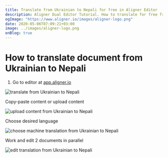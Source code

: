 ```yaml
---
title: Translate from Ukrainian to Nepali for free in Aligner Editor
description: Aligner Dual Editor Tutorial. How to translate for free from Ukrainian to Nepali. Aligner is multilingual document management platform. 
ogImage: "https://www.aligner.io/images/aligner-logo.png"
date: 2020-05-06T07:09:21+03:00
image: ../images/aligner-logo.png
onBlog: true
---
```


# How to translate document from Ukrainian to Nepali

1. Go to editor at [app.aligner.io](https://app.aligner.io "Aligner App web page")

![translate from Ukrainian to Nepali](../aligner-blank-editor.png "translate from Ukrainian to Nepali")

Copy-paste content or upload content

![upload content from Ukrainian to Nepali](../aligner-uploaded-document.png "upload content from Ukrainian to Nepali")

Choose desired language

![choose machine translation from Ukrainian to Nepali](../aligner-language-dropdown.png "choose machine translation from Ukrainian to Nepali")

Work and edit 2 documents in parallel

![edit translation from Ukrainian to Nepali](../aligner-double-sitded-editor.png "edit translation from Ukrainian to Nepali")

